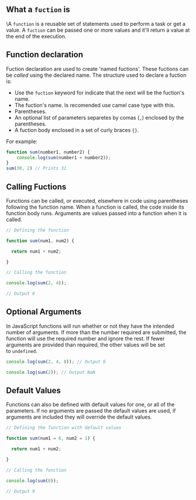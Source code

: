 ## What a `fuction` is

\A `function` is a reusable set of statements used to perform a task or get a value. A `fuction` can be passed one or more values and it'll return a value at the end of the execution. 

## Function declaration

Fuction declaration are used to create 'named fuctions'. These fuctions can be *called* using the declared name. The structure used to declare a fuction is: 

- Use the `fuction` keyword for indicate that the next will be the fuction's name. 
- The fuction's name. Is recomended use camel case type with this. 
- Parentheses.
- An optional list of parameters separetes by comas (`,`) enclosed by the parentheses.
- A fuction body enclosed in a set of curly braces `{}`.

For example:

```javascript
function sum(number1, number2) {
	console.log(sum(number1 + number2));
}
sum(30, 2) // Prints 31
```

## Calling Fuctions

Functions can be called, or executed, elsewhere in code using parentheses following the function name. When a function is called, the code inside its function body runs. Arguments are values passed into a function when it is called.

```javascript
// Defining the function

function sum(num1, num2) {

  return num1 + num2;

}

// Calling the function

console.log(sum(2, 4));

// Output 6
```

## Optional Arguments

In JavaScript functions will run whether or not they have the intended number of arguments. If more than the number required are submitted, the function will use the required number and ignore the rest. If fewer arguments are provided than required, the other values will be set to `undefined`.

```javascript
console.log(sum(2, 4, 8)); // Output 6  

console.log(sum(2)); // Output NaN
```

## Default Values

Functions can also be defined with default values for one, or all of the parameters. If no arguments are passed the default values are used, if arguments are included they will override the default values.

```javascript
// Defining the function with default values

function sum(num1 = 6, num2 = 1) {

  return num1 + num2;

}

// Calling the function

console.log(sum(8));

// Output 9
```
